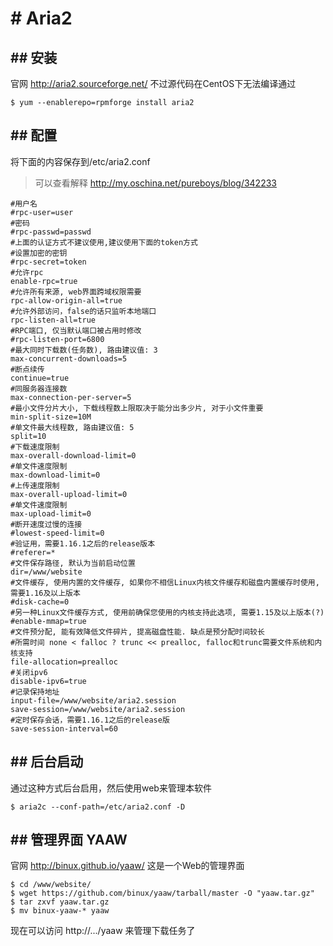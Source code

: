# # Aria2
## ## 安装
官网 http://aria2.sourceforge.net/ 不过源代码在CentOS下无法编译通过
```
$ yum --enablerepo=rpmforge install aria2
```
## ## 配置
将下面的内容保存到/etc/aria2.conf
> 可以查看解释 http://my.oschina.net/pureboys/blog/342233

```
#用户名
#rpc-user=user
#密码
#rpc-passwd=passwd
#上面的认证方式不建议使用,建议使用下面的token方式
#设置加密的密钥
#rpc-secret=token
#允许rpc
enable-rpc=true
#允许所有来源, web界面跨域权限需要
rpc-allow-origin-all=true
#允许外部访问，false的话只监听本地端口
rpc-listen-all=true
#RPC端口, 仅当默认端口被占用时修改
#rpc-listen-port=6800
#最大同时下载数(任务数), 路由建议值: 3
max-concurrent-downloads=5
#断点续传
continue=true
#同服务器连接数
max-connection-per-server=5
#最小文件分片大小, 下载线程数上限取决于能分出多少片, 对于小文件重要
min-split-size=10M
#单文件最大线程数, 路由建议值: 5
split=10
#下载速度限制
max-overall-download-limit=0
#单文件速度限制
max-download-limit=0
#上传速度限制
max-overall-upload-limit=0
#单文件速度限制
max-upload-limit=0
#断开速度过慢的连接
#lowest-speed-limit=0
#验证用，需要1.16.1之后的release版本
#referer=*
#文件保存路径, 默认为当前启动位置
dir=/www/website
#文件缓存, 使用内置的文件缓存, 如果你不相信Linux内核文件缓存和磁盘内置缓存时使用, 需要1.16及以上版本
#disk-cache=0
#另一种Linux文件缓存方式, 使用前确保您使用的内核支持此选项, 需要1.15及以上版本(?)
#enable-mmap=true
#文件预分配, 能有效降低文件碎片, 提高磁盘性能. 缺点是预分配时间较长
#所需时间 none < falloc ? trunc << prealloc, falloc和trunc需要文件系统和内核支持
file-allocation=prealloc
#关闭ipv6
disable-ipv6=true
#记录保持地址
input-file=/www/website/aria2.session
save-session=/www/website/aria2.session
#定时保存会话，需要1.16.1之后的release版
save-session-interval=60
```
## ## 后台启动
通过这种方式后台启用，然后使用web来管理本软件
```
$ aria2c --conf-path=/etc/aria2.conf -D
```
## ## 管理界面 YAAW
官网 http://binux.github.io/yaaw/
这是一个Web的管理界面
```
$ cd /www/website/
$ wget https://github.com/binux/yaaw/tarball/master -O "yaaw.tar.gz"
$ tar zxvf yaaw.tar.gz
$ mv binux-yaaw-* yaaw
```
现在可以访问 http://.../yaaw 来管理下载任务了

